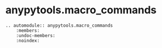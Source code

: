# anypytools.macro_commands

```{eval-rst}
.. automodule:: anypytools.macro_commands
    :members:
    :undoc-members:
    :noindex:
```
